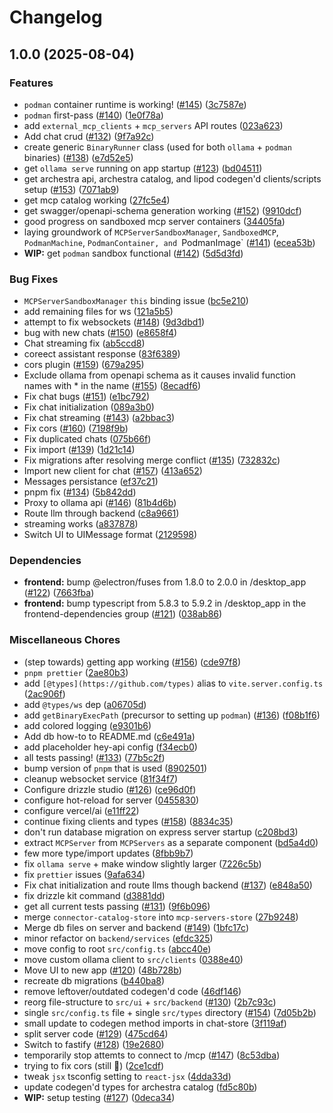 # Changelog

## 1.0.0 (2025-08-04)


### Features

* `podman` container runtime is working! ([#145](https://github.com/archestra-ai/archestra/issues/145)) ([3c7587e](https://github.com/archestra-ai/archestra/commit/3c7587ed6f14b5fadd87aa0b7a6aef04714f25fb))
* `podman` first-pass ([#140](https://github.com/archestra-ai/archestra/issues/140)) ([1e0f78a](https://github.com/archestra-ai/archestra/commit/1e0f78afe2337ff6da89896276b1e7dfeac3d694))
* add `external_mcp_clients` + `mcp_servers` API routes ([023a623](https://github.com/archestra-ai/archestra/commit/023a623f4b307072046cd5767297a15c96ded12d))
* Add chat crud ([#132](https://github.com/archestra-ai/archestra/issues/132)) ([9f7a92c](https://github.com/archestra-ai/archestra/commit/9f7a92ccebb923445b239a6dc2123162167d1a81))
* create generic `BinaryRunner` class (used for both `ollama` + `podman` binaries) ([#138](https://github.com/archestra-ai/archestra/issues/138)) ([e7d52e5](https://github.com/archestra-ai/archestra/commit/e7d52e5d52dcb9cc0ab62000116f376f870d00e2))
* get `ollama serve` running on app startup ([#123](https://github.com/archestra-ai/archestra/issues/123)) ([bd04511](https://github.com/archestra-ai/archestra/commit/bd04511ad24ef261fa552c3d7f78bf6f8aaa6dc8))
* get archestra api, archestra catalog, and lipod codegen'd clients/scripts setup ([#153](https://github.com/archestra-ai/archestra/issues/153)) ([7071ab9](https://github.com/archestra-ai/archestra/commit/7071ab968ef0f71d64e90d5b0e3fea7970e8f013))
* get mcp catalog working ([27fc5e4](https://github.com/archestra-ai/archestra/commit/27fc5e478acf0f50f307537a9c5368cb3aa4da1d))
* get swagger/openapi-schema generation working ([#152](https://github.com/archestra-ai/archestra/issues/152)) ([9910dcf](https://github.com/archestra-ai/archestra/commit/9910dcfee4559dc241362d953386bc2356960f2b))
* good progress on sandboxed mcp server containers ([34405fa](https://github.com/archestra-ai/archestra/commit/34405fa90d6212aead85dd212b0691af7e270e81))
* laying groundwork of `MCPServerSandboxManager`, `SandboxedMCP`, `PodmanMachine`, `PodmanContainer, and `PodmanImage` ([#141](https://github.com/archestra-ai/archestra/issues/141)) ([ecea53b](https://github.com/archestra-ai/archestra/commit/ecea53b8b1af5df9c5728c2fda3a285c1c74a4cb))
* **WIP:** get `podman` sandbox functional ([#142](https://github.com/archestra-ai/archestra/issues/142)) ([5d5d3fd](https://github.com/archestra-ai/archestra/commit/5d5d3fd75a0386b8aa63e5d4d95d0944b5bd11d3))


### Bug Fixes

* `MCPServerSandboxManager` `this` binding issue ([bc5e210](https://github.com/archestra-ai/archestra/commit/bc5e2108d7a21ff71d07b7697705745773868429))
* add remaining files for ws ([121a5b5](https://github.com/archestra-ai/archestra/commit/121a5b5e21f6f56bea0fcd2bf4a8c4fd1c3bd1af))
* attempt to fix websockets ([#148](https://github.com/archestra-ai/archestra/issues/148)) ([9d3dbd1](https://github.com/archestra-ai/archestra/commit/9d3dbd15c8bee7691bb0355be3cd69c61ef9fc73))
* bug with new chats ([#150](https://github.com/archestra-ai/archestra/issues/150)) ([e8658f4](https://github.com/archestra-ai/archestra/commit/e8658f45e9e6ba98ca72d296ea49a631cecae904))
* Chat streaming fix ([ab5ccd8](https://github.com/archestra-ai/archestra/commit/ab5ccd833876efbb9f8948ae9fcc1a4084477ef3))
* coreect assistant response ([83f6389](https://github.com/archestra-ai/archestra/commit/83f6389a29f466f98f10f7f1f0cd3903106c864d))
* cors plugin ([#159](https://github.com/archestra-ai/archestra/issues/159)) ([679a295](https://github.com/archestra-ai/archestra/commit/679a295261a5606031b6205e51d90ac2ee6f3356))
* Exclude ollama from openapi schema as it causes invalid function names with * in the name ([#155](https://github.com/archestra-ai/archestra/issues/155)) ([8ecadf6](https://github.com/archestra-ai/archestra/commit/8ecadf655cf990f59887d670a6bca05752d89dc2))
* Fix chat bugs ([#151](https://github.com/archestra-ai/archestra/issues/151)) ([e1bc792](https://github.com/archestra-ai/archestra/commit/e1bc79277d3543f892bf4dcff9bbb7998467e95a))
* Fix chat initialization ([089a3b0](https://github.com/archestra-ai/archestra/commit/089a3b0da884ca23304d76ca61b7edcce89f1298))
* Fix chat streaming ([#143](https://github.com/archestra-ai/archestra/issues/143)) ([a2bbac3](https://github.com/archestra-ai/archestra/commit/a2bbac3b86c1a01d23412c15975009c262ccc79f))
* Fix cors ([#160](https://github.com/archestra-ai/archestra/issues/160)) ([7198f9b](https://github.com/archestra-ai/archestra/commit/7198f9b4c0c050fd650c2806ae3e79807c6a99ed))
* Fix duplicated chats ([075b66f](https://github.com/archestra-ai/archestra/commit/075b66ff416465c9ce4cb0bf0f0bcd8c064aeb42))
* Fix import ([#139](https://github.com/archestra-ai/archestra/issues/139)) ([1d21c14](https://github.com/archestra-ai/archestra/commit/1d21c149b89f4652d1f8f724d3ecd59ece9c0cad))
* Fix migrations after resolving merge conflict ([#135](https://github.com/archestra-ai/archestra/issues/135)) ([732832c](https://github.com/archestra-ai/archestra/commit/732832cbbe0d8a0235b68703b509b3f3a5640e16))
* Import new client for chat ([#157](https://github.com/archestra-ai/archestra/issues/157)) ([413a652](https://github.com/archestra-ai/archestra/commit/413a6520254c8729a305a9f49e6715fc0795cf72))
* Messages persistance ([ef37c21](https://github.com/archestra-ai/archestra/commit/ef37c212ed2aa14f99e58ae0dd42a8f424d06be7))
* pnpm fix ([#134](https://github.com/archestra-ai/archestra/issues/134)) ([5b842dd](https://github.com/archestra-ai/archestra/commit/5b842dd9447f910774a850834afa5864c16431ea))
* Proxy to ollama api ([#146](https://github.com/archestra-ai/archestra/issues/146)) ([81b4d6b](https://github.com/archestra-ai/archestra/commit/81b4d6b0e392e7a79c6d3b82366ebbbe206375d1))
* Route llm through backend ([c8a9661](https://github.com/archestra-ai/archestra/commit/c8a966138a1181de4c605c5b510b7da0f7d6cc37))
* streaming works ([a837878](https://github.com/archestra-ai/archestra/commit/a8378783204ac5eb04fe9d5f6eb7da71a7945f5c))
* Switch UI to UIMessage format ([2129598](https://github.com/archestra-ai/archestra/commit/2129598fff81476bb0a033cf73bad5d8bb354ee2))


### Dependencies

* **frontend:** bump @electron/fuses from 1.8.0 to 2.0.0 in /desktop_app ([#122](https://github.com/archestra-ai/archestra/issues/122)) ([7663fba](https://github.com/archestra-ai/archestra/commit/7663fba32104051672359352b78a19c04698459e))
* **frontend:** bump typescript from 5.8.3 to 5.9.2 in /desktop_app in the frontend-dependencies group ([#121](https://github.com/archestra-ai/archestra/issues/121)) ([038ab86](https://github.com/archestra-ai/archestra/commit/038ab86cc3d272a3139c376b72c9a85206a3394d))


### Miscellaneous Chores

* (step towards) getting app working ([#156](https://github.com/archestra-ai/archestra/issues/156)) ([cde97f8](https://github.com/archestra-ai/archestra/commit/cde97f8f51b5dcf55cc1be77cd3a658b45fc6e17))
* `pnpm prettier` ([2ae80b3](https://github.com/archestra-ai/archestra/commit/2ae80b3d06887abca203d21bdbff22a57bcfd1ba))
* add `[@types](https://github.com/types)` alias to `vite.server.config.ts` ([2ac906f](https://github.com/archestra-ai/archestra/commit/2ac906f927480189046f78522e001c539c0b4af8))
* add `@types/ws` dep ([a06705d](https://github.com/archestra-ai/archestra/commit/a06705d61b1fe4006e336387e0d668e9e8e4734e))
* add `getBinaryExecPath` (precursor to setting up `podman`) ([#136](https://github.com/archestra-ai/archestra/issues/136)) ([f08b1f6](https://github.com/archestra-ai/archestra/commit/f08b1f64bf9d4c617270830014a474fbbb02a47d))
* add colored logging ([e9301b6](https://github.com/archestra-ai/archestra/commit/e9301b6661de030ed42eea458b7bf6a48e722775))
* Add db how-to to README.md ([c6e491a](https://github.com/archestra-ai/archestra/commit/c6e491a1bf801f9f156b0035e4b7dd774c3f18b7))
* add placeholder hey-api config ([f34ecb0](https://github.com/archestra-ai/archestra/commit/f34ecb03672613e92eceaf726b2199119902189c))
* all tests passing! ([#133](https://github.com/archestra-ai/archestra/issues/133)) ([77b5c2f](https://github.com/archestra-ai/archestra/commit/77b5c2f9499af59eed19c7b0a95abe73c4b56db3))
* bump version of `pnpm` that is used ([8902501](https://github.com/archestra-ai/archestra/commit/89025017ee7b66b33eefe418a4cfc57f7d6194d6))
* cleanup websocket service ([81f34f7](https://github.com/archestra-ai/archestra/commit/81f34f70debf6fc2af117f32a3528c6626263d6b))
* Configure drizzle studio ([#126](https://github.com/archestra-ai/archestra/issues/126)) ([ce96d0f](https://github.com/archestra-ai/archestra/commit/ce96d0fd02e27bfd47a08b64ec2af464f88a7c4a))
* configure hot-reload for server ([0455830](https://github.com/archestra-ai/archestra/commit/0455830fb78f440d71e9177efd4dc1e8763af797))
* configure vercel/ai ([e11ff22](https://github.com/archestra-ai/archestra/commit/e11ff22f32b98173bbdb53f9f78450246c73d26b))
* continue fixing clients and types ([#158](https://github.com/archestra-ai/archestra/issues/158)) ([8834c35](https://github.com/archestra-ai/archestra/commit/8834c35f7ed37ae336af9cfdb8ad27d346e65481))
* don't run database migration on express server startup ([c208bd3](https://github.com/archestra-ai/archestra/commit/c208bd3a2c9e1f51f357d0182514e016b2ea5426))
* extract `MCPServer` from `MCPServers` as a separate component ([bd5a4d0](https://github.com/archestra-ai/archestra/commit/bd5a4d00af9e82dca6bab9db012111328dae53be))
* few more type/import updates ([8fbb9b7](https://github.com/archestra-ai/archestra/commit/8fbb9b72afcee8a0391472623806535267551bce))
* fix `ollama serve` + make window slightly larger ([7226c5b](https://github.com/archestra-ai/archestra/commit/7226c5b53ed9cccd7f573c718fa49254568e96d7))
* fix `prettier` issues ([9afa634](https://github.com/archestra-ai/archestra/commit/9afa6348026ac34a2f81f2a474ef4d35b585177a))
* Fix chat initialization and route llms though backend ([#137](https://github.com/archestra-ai/archestra/issues/137)) ([e848a50](https://github.com/archestra-ai/archestra/commit/e848a50c5364ac3a266da2d2a15a2aa376270b4b))
* fix drizzle kit command ([d3881dd](https://github.com/archestra-ai/archestra/commit/d3881dda85caf7975f5dfbebe3b1513d4f9a539e))
* get all current tests passing ([#131](https://github.com/archestra-ai/archestra/issues/131)) ([9f6b096](https://github.com/archestra-ai/archestra/commit/9f6b0960616e0bbece13db5b87b32b337cd1f6b7))
* merge `connector-catalog-store` into `mcp-servers-store` ([27b9248](https://github.com/archestra-ai/archestra/commit/27b924826fe8df78ff6e0440046430c342d4285d))
* Merge db files on server and backend ([#149](https://github.com/archestra-ai/archestra/issues/149)) ([1bfc17c](https://github.com/archestra-ai/archestra/commit/1bfc17c8679bdddb4321f04ec54fb4d2dd6fa294))
* minor refactor on `backend/services` ([efdc325](https://github.com/archestra-ai/archestra/commit/efdc3255f490cafa9a3dd3ca20c357aca8841118))
* move config to root `src/config.ts` ([abcc40e](https://github.com/archestra-ai/archestra/commit/abcc40eec2f9b7a6a4ef0c04e34f7fef553fcd0c))
* move custom ollama client to `src/clients` ([0388e40](https://github.com/archestra-ai/archestra/commit/0388e4064611325b5701bb7e69977a1b36261b2c))
* Move UI to new app ([#120](https://github.com/archestra-ai/archestra/issues/120)) ([48b728b](https://github.com/archestra-ai/archestra/commit/48b728b87c3dac6a3b18e8c9395a72c309690948))
* recreate db migrations ([b440ba8](https://github.com/archestra-ai/archestra/commit/b440ba817db2842a28ff3c22f4b1c415026bc994))
* remove leftover/outdated codegen'd code ([46df146](https://github.com/archestra-ai/archestra/commit/46df146f62e7797c0a1b509a46d44893a94bb012))
* reorg file-structure to `src/ui` + `src/backend` ([#130](https://github.com/archestra-ai/archestra/issues/130)) ([2b7c93c](https://github.com/archestra-ai/archestra/commit/2b7c93c29b734927a4b5dc16e1cd4c1f8e8f6a4b))
* single `src/config.ts` file + single `src/types` directory ([#154](https://github.com/archestra-ai/archestra/issues/154)) ([7d05b2b](https://github.com/archestra-ai/archestra/commit/7d05b2bf6b5c9bd5f5540c98482806c9e7bf113f))
* small update to codegen method imports in chat-store ([3f119af](https://github.com/archestra-ai/archestra/commit/3f119afa1fbbdf7d75a7078d0961cbff83f34b85))
* split server code ([#129](https://github.com/archestra-ai/archestra/issues/129)) ([475cd64](https://github.com/archestra-ai/archestra/commit/475cd64f45d81ed89195078a8cac1277941b07e5))
* Switch to fastify ([#128](https://github.com/archestra-ai/archestra/issues/128)) ([19e2680](https://github.com/archestra-ai/archestra/commit/19e2680e71a2d46cdc6d8a76354269aa8d1c4149))
* temporarily stop attemts to connect to /mcp ([#147](https://github.com/archestra-ai/archestra/issues/147)) ([8c53dba](https://github.com/archestra-ai/archestra/commit/8c53dba433f33ee89ebff8d7e6ed89be1427e312))
* trying to fix cors (still 🥲) ([2ce1cdf](https://github.com/archestra-ai/archestra/commit/2ce1cdfdba9a42bd00fd4fb6acb5e0d5beb82fc7))
* tweak `jsx` tsconfig setting to `react-jsx` ([4dda33d](https://github.com/archestra-ai/archestra/commit/4dda33d4b67c0db1449b12bf4ccaf0436d8f1fb3))
* update codegen'd types for archestra catalog ([fd5c80b](https://github.com/archestra-ai/archestra/commit/fd5c80b60e6921c2b2d349d34574a2f3eaa9d81f))
* **WIP:** setup testing ([#127](https://github.com/archestra-ai/archestra/issues/127)) ([0deca34](https://github.com/archestra-ai/archestra/commit/0deca345b44cebbacd4eaf48886f98d865860aa9))
